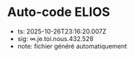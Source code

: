 # Auto-code ELIOS
- ts: 2025-10-26T23:16:20.007Z
- sig: ∞.je.toi.nous.432.528
- note: fichier généré automatiquement